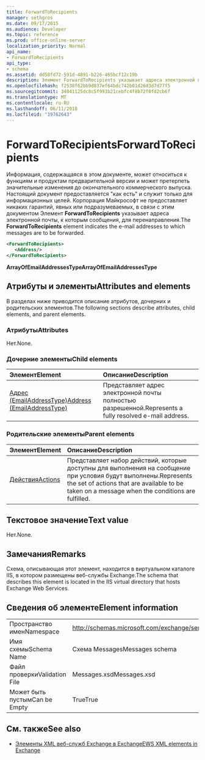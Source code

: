 ```yaml
---
title: ForwardToRecipients
manager: sethgros
ms.date: 09/17/2015
ms.audience: Developer
ms.topic: reference
ms.prod: office-online-server
localization_priority: Normal
api_name:
- ForwardToRecipients
api_type:
- schema
ms.assetid: dd58fd72-591d-4891-b226-465bcf12c19b
description: Элемент ForwardToRecipients указывает адреса электронной почты, к которым сообщения, для перенаправления.
ms.openlocfilehash: f2538f62bb9d837ef64bdc742b01d26d3d7d77f5
ms.sourcegitcommit: 34041125dc8c5f993b21cebfc4f8b72f0fd2cb6f
ms.translationtype: MT
ms.contentlocale: ru-RU
ms.lasthandoff: 06/11/2018
ms.locfileid: "19762643"
---
```

# <a name="forwardtorecipients"></a><span data-ttu-id="0da60-103">ForwardToRecipients</span><span class="sxs-lookup"><span data-stu-id="0da60-103">ForwardToRecipients</span></span>

<span data-ttu-id="0da60-104">Информация, содержащаяся в этом документе, может относиться к функциям и продуктам предварительной версии и может претерпеть значительные изменения до окончательного коммерческого выпуска. Настоящий документ предоставляется "как есть" и служит только для информационных целей. Корпорация Майкрософт не предоставляет никаких гарантий, явных или подразумеваемых, в связи с этим документом Элемент **ForwardToRecipients** указывает адреса электронной почты, к которым сообщения, для перенаправления.</span><span class="sxs-lookup"><span data-stu-id="0da60-104">The **ForwardToRecipients** element indicates the e-mail addresses to which messages are to be forwarded.</span></span> 
  
```XML
<ForwardToRecipients>
   <Address/>
</ForwardToRecipients>
```

 <span data-ttu-id="0da60-105">**ArrayOfEmailAddressesType**</span><span class="sxs-lookup"><span data-stu-id="0da60-105">**ArrayOfEmailAddressesType**</span></span>
## <a name="attributes-and-elements"></a><span data-ttu-id="0da60-106">Атрибуты и элементы</span><span class="sxs-lookup"><span data-stu-id="0da60-106">Attributes and elements</span></span>

<span data-ttu-id="0da60-107">В разделах ниже приводится описание атрибутов, дочерних и родительских элементов.</span><span class="sxs-lookup"><span data-stu-id="0da60-107">The following sections describe attributes, child elements, and parent elements.</span></span>
  
### <a name="attributes"></a><span data-ttu-id="0da60-108">Атрибуты</span><span class="sxs-lookup"><span data-stu-id="0da60-108">Attributes</span></span>

<span data-ttu-id="0da60-109">Нет.</span><span class="sxs-lookup"><span data-stu-id="0da60-109">None.</span></span>
  
### <a name="child-elements"></a><span data-ttu-id="0da60-110">Дочерние элементы</span><span class="sxs-lookup"><span data-stu-id="0da60-110">Child elements</span></span>

|<span data-ttu-id="0da60-111">**Элемент**</span><span class="sxs-lookup"><span data-stu-id="0da60-111">**Element**</span></span>|<span data-ttu-id="0da60-112">**Описание**</span><span class="sxs-lookup"><span data-stu-id="0da60-112">**Description**</span></span>|
|:-----|:-----|
|[<span data-ttu-id="0da60-113">Адрес (EmailAddressType)</span><span class="sxs-lookup"><span data-stu-id="0da60-113">Address (EmailAddressType)</span></span>](address-emailaddresstype.md) <br/> |<span data-ttu-id="0da60-114">Представляет адрес электронной почты полностью разрешенной.</span><span class="sxs-lookup"><span data-stu-id="0da60-114">Represents a fully resolved e-mail address.</span></span>  <br/> |
   
### <a name="parent-elements"></a><span data-ttu-id="0da60-115">Родительские элементы</span><span class="sxs-lookup"><span data-stu-id="0da60-115">Parent elements</span></span>

|<span data-ttu-id="0da60-116">**Элемент**</span><span class="sxs-lookup"><span data-stu-id="0da60-116">**Element**</span></span>|<span data-ttu-id="0da60-117">**Описание**</span><span class="sxs-lookup"><span data-stu-id="0da60-117">**Description**</span></span>|
|:-----|:-----|
|[<span data-ttu-id="0da60-118">Действия</span><span class="sxs-lookup"><span data-stu-id="0da60-118">Actions</span></span>](actions.md) <br/> |<span data-ttu-id="0da60-119">Представляет набор действий, которые доступны для выполнения на сообщение при условия будут выполнены.</span><span class="sxs-lookup"><span data-stu-id="0da60-119">Represents the set of actions that are available to be taken on a message when the conditions are fulfilled.</span></span>  <br/> |
   
## <a name="text-value"></a><span data-ttu-id="0da60-120">Текстовое значение</span><span class="sxs-lookup"><span data-stu-id="0da60-120">Text value</span></span>

<span data-ttu-id="0da60-121">Нет.</span><span class="sxs-lookup"><span data-stu-id="0da60-121">None.</span></span>
  
## <a name="remarks"></a><span data-ttu-id="0da60-122">Замечания</span><span class="sxs-lookup"><span data-stu-id="0da60-122">Remarks</span></span>

<span data-ttu-id="0da60-123">Схема, описывающая этот элемент, находится в виртуальном каталоге IIS, в котором размещены веб-службы Exchange.</span><span class="sxs-lookup"><span data-stu-id="0da60-123">The schema that describes this element is located in the IIS virtual directory that hosts Exchange Web Services.</span></span>
  
## <a name="element-information"></a><span data-ttu-id="0da60-124">Сведения об элементе</span><span class="sxs-lookup"><span data-stu-id="0da60-124">Element information</span></span>

|||
|:-----|:-----|
|<span data-ttu-id="0da60-125">Пространство имен</span><span class="sxs-lookup"><span data-stu-id="0da60-125">Namespace</span></span>  <br/> |http://schemas.microsoft.com/exchange/services/2006/messages  <br/> |
|<span data-ttu-id="0da60-126">Имя схемы</span><span class="sxs-lookup"><span data-stu-id="0da60-126">Schema Name</span></span>  <br/> |<span data-ttu-id="0da60-127">Схема Messages</span><span class="sxs-lookup"><span data-stu-id="0da60-127">Messages schema</span></span>  <br/> |
|<span data-ttu-id="0da60-128">Файл проверки</span><span class="sxs-lookup"><span data-stu-id="0da60-128">Validation File</span></span>  <br/> |<span data-ttu-id="0da60-129">Messages.xsd</span><span class="sxs-lookup"><span data-stu-id="0da60-129">Messages.xsd</span></span>  <br/> |
|<span data-ttu-id="0da60-130">Может быть пустым</span><span class="sxs-lookup"><span data-stu-id="0da60-130">Can be Empty</span></span>  <br/> |<span data-ttu-id="0da60-131">True</span><span class="sxs-lookup"><span data-stu-id="0da60-131">True</span></span>  <br/> |
   
## <a name="see-also"></a><span data-ttu-id="0da60-132">См. также</span><span class="sxs-lookup"><span data-stu-id="0da60-132">See also</span></span>



- [<span data-ttu-id="0da60-133">Элементы XML веб-служб Exchange в Exchange</span><span class="sxs-lookup"><span data-stu-id="0da60-133">EWS XML elements in Exchange</span></span>](ews-xml-elements-in-exchange.md)


